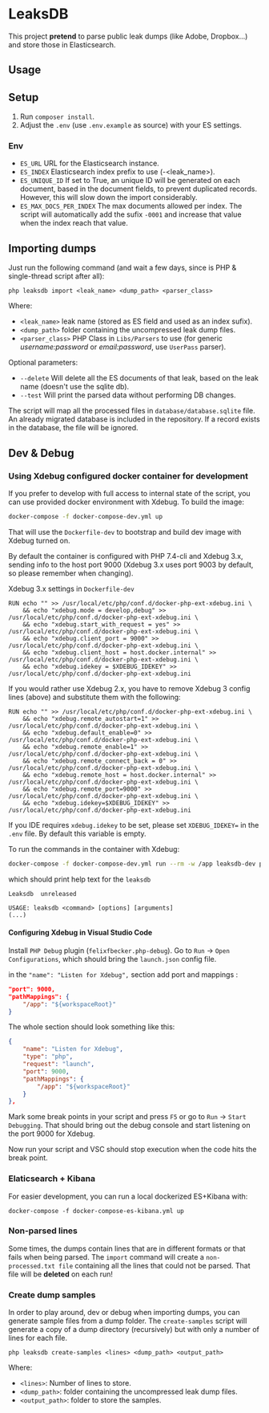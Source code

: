 # LeaksDB

This project **pretend** to parse public leak dumps (like Adobe, Dropbox...) and store those in Elasticsearch.

## Usage

## Setup

1) Run `composer install`.
2) Adjust the `.env` (use `.env.example` as source) with your ES settings.

### Env
* `ES_URL` URL for the Elasticsearch instance.
* `ES_INDEX` Elasticsearch index prefix to use (<name>-<leak_name>).
* `ES_UNIQUE_ID` If set to True, an unique ID will be generated on each document, based in the document fields, to prevent duplicated records. However, this will slow down the import considerably.
* `ES_MAX_DOCS_PER_INDEX` The max documents allowed per index. The script will automatically add the sufix `-0001` and increase that value when the index reach that value.
  
## Importing dumps

Just run the following command (and wait a few days, since is PHP & single-thread script after all):

```
php leaksdb import <leak_name> <dump_path> <parser_class>
```

Where:
* `<leak_name>` leak name (stored as ES field and used as an index sufix).
* `<dump_path>` folder containing the uncompressed leak dump files.
* `<parser_class>` PHP Class in `Libs/Parsers` to use (for generic *username:password* or *email:password*, use `UserPass` parser).

Optional parameters:
* `--delete` Will delete all the ES documents of that leak, based on the leak name (doesn't use the sqlite db).
* `--test` Will print the parsed data without performing DB changes.

The script will map all the processed files in `database/database.sqlite` file. An already migrated database is included in the repository. If a record exists in the database, the file will be ignored.

## Dev & Debug

### Using Xdebug configured docker container for development

If you prefer to develop with full access to internal state of the script, you can use provided docker environment with Xdebug. 
To build the image:

```sh
docker-compose -f docker-compose-dev.yml up  
```

That will use the `Dockerfile-dev` to bootstrap and build dev image with Xdebug turned on.

By default the container is configured with PHP 7.4-cli and Xdebug 3.x, sending info to the host port 9000 (Xdebug 3.x uses port 9003 by default, so please remember when changing).

Xdebug 3.x settings in `Dockerfile-dev`

```
RUN echo "" >> /usr/local/etc/php/conf.d/docker-php-ext-xdebug.ini \
    && echo "xdebug.mode = develop,debug" >> /usr/local/etc/php/conf.d/docker-php-ext-xdebug.ini \
    && echo "xdebug.start_with_request = yes" >> /usr/local/etc/php/conf.d/docker-php-ext-xdebug.ini \
    && echo "xdebug.client_port = 9000" >> /usr/local/etc/php/conf.d/docker-php-ext-xdebug.ini \
    && echo "xdebug.client_host = host.docker.internal" >> /usr/local/etc/php/conf.d/docker-php-ext-xdebug.ini \
    && echo "xdebug.idekey = $XDEBUG_IDEKEY" >> /usr/local/etc/php/conf.d/docker-php-ext-xdebug.ini
```

If you would rather use Xdebug 2.x, you have to remove Xdebug 3 config lines (above) and substitute them with the following:

```
RUN echo "" >> /usr/local/etc/php/conf.d/docker-php-ext-xdebug.ini \
    && echo "xdebug.remote_autostart=1" >> /usr/local/etc/php/conf.d/docker-php-ext-xdebug.ini \
    && echo "xdebug.default_enable=0" >> /usr/local/etc/php/conf.d/docker-php-ext-xdebug.ini \
    && echo "xdebug.remote_enable=1" >> /usr/local/etc/php/conf.d/docker-php-ext-xdebug.ini \
    && echo "xdebug.remote_connect_back = 0" >> /usr/local/etc/php/conf.d/docker-php-ext-xdebug.ini \
    && echo "xdebug.remote_host = host.docker.internal" >> /usr/local/etc/php/conf.d/docker-php-ext-xdebug.ini \
    && echo "xdebug.remote_port=9000" >> /usr/local/etc/php/conf.d/docker-php-ext-xdebug.ini \
    && echo "xdebug.idekey=$XDEBUG_IDEKEY" >> /usr/local/etc/php/conf.d/docker-php-ext-xdebug.ini
```

If you IDE requires `xdebug.idekey` to be set, please set `XDEBUG_IDEKEY=` in the `.env` file. By default this variable is empty.

To run the commands in the container with Xdebug:

```sh
docker-compose -f docker-compose-dev.yml run --rm -w /app leaksdb-dev php leaksdb 
```

which should print help text for the `leaksdb` 
```
Leaksdb  unreleased

USAGE: leaksdb <command> [options] [arguments] 
(...)
```

#### Configuring Xdebug in Visual Studio Code 
Install `PHP Debug` plugin (`felixfbecker.php-debug`).
Go to `Run` -> `Open Configurations`, which should bring the `launch.json` config file.

in the `"name": "Listen for Xdebug",` section add port and mappings : 

```json
"port": 9000,
"pathMappings": {
    "/app": "${workspaceRoot}"
}
```

The whole section should look something like this:

```json
{
    "name": "Listen for Xdebug",
    "type": "php",
    "request": "launch",
    "port": 9000,
    "pathMappings": {
        "/app": "${workspaceRoot}"
    }
},
```

Mark some break points in your script and press `F5` or go to `Run` -> `Start Debugging`. That should bring out the debug console and start listening on the port 9000 for Xdebug. 

Now run your script and VSC should stop execution when the code hits the break point. 

### Elaticsearch + Kibana

For easier development, you can run a local dockerized ES+Kibana with:

```
docker-compose -f docker-compose-es-kibana.yml up
```

### Non-parsed lines

Some times, the dumps contain lines that are in different formats or that fails when being parsed.
The `import` command will create a `non-processed.txt file` containing all the lines that could not be parsed.
That file will be **deleted** on each run!

### Create dump samples

In order to play around, dev or debug when importing dumps, you can generate sample files from a dump folder.
The `create-samples` script will generate a copy of a dump directory (recursively) but with only a number of lines for each file.

```
php leaksdb create-samples <lines> <dump_path> <output_path>
```

Where:
* `<lines>`: Number of lines to store.
* `<dump_path>`: folder containing the uncompressed leak dump files.
* `<output_path>`: folder to store the samples.